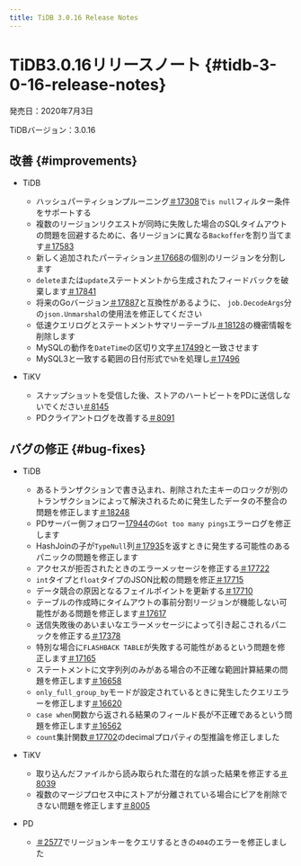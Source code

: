 ```yaml
---
title: TiDB 3.0.16 Release Notes
---
```


# TiDB3.0.16リリースノート {#tidb-3-0-16-release-notes}

発売日：2020年7月3日

TiDBバージョン：3.0.16

## 改善 {#improvements}

-   TiDB

    -   ハッシュパーティションプルーニング[＃17308](https://github.com/pingcap/tidb/pull/17308)で`is null`フィルター条件をサポートする
    -   複数のリージョンリクエストが同時に失敗した場合のSQLタイムアウトの問題を回避するために、各リージョンに異なる`Backoffer`を割り当てます[＃17583](https://github.com/pingcap/tidb/pull/17583)
    -   新しく追加されたパーティション[＃17668](https://github.com/pingcap/tidb/pull/17668)の個別のリージョンを分割します
    -   `delete`または`update`ステートメントから生成されたフィードバックを破棄します[＃17841](https://github.com/pingcap/tidb/pull/17841)
    -   将来のGoバージョン[＃17887](https://github.com/pingcap/tidb/pull/17887)と互換性があるように、 `job.DecodeArgs`分の`json.Unmarshal`の使用法を修正してください
    -   低速クエリログとステートメントサマリーテーブル[＃18128](https://github.com/pingcap/tidb/pull/18128)の機密情報を削除します
    -   MySQLの動作を`DateTime`の区切り文字[＃17499](https://github.com/pingcap/tidb/pull/17499)と一致させます
    -   MySQL3と一致する範囲の日付形式で`%h`を処理し[＃17496](https://github.com/pingcap/tidb/pull/17496)

-   TiKV

    -   スナップショットを受信した後、ストアのハートビートをPDに送信しないでください[＃8145](https://github.com/tikv/tikv/pull/8145)
    -   PDクライアントログを改善する[＃8091](https://github.com/tikv/tikv/pull/8091)

## バグの修正 {#bug-fixes}

-   TiDB

    -   あるトランザクションで書き込まれ、削除された主キーのロックが別のトランザクションによって解決されるために発生したデータの不整合の問題を修正します[＃18248](https://github.com/pingcap/tidb/pull/18248)
    -   PDサーバー側フォロワー[17944](https://github.com/pingcap/tidb/pull/17944)の`Got too many pings`エラーログを修正します
    -   HashJoinの子が`TypeNull`列[＃17935](https://github.com/pingcap/tidb/pull/17935)を返すときに発生する可能性のあるパニックの問題を修正します
    -   アクセスが拒否されたときのエラーメッセージを修正する[＃17722](https://github.com/pingcap/tidb/pull/17722)
    -   `int`タイプと`float`タイプのJSON比較の問題を修正[＃17715](https://github.com/pingcap/tidb/pull/17715)
    -   データ競合の原因となるフェイルポイントを更新する[＃17710](https://github.com/pingcap/tidb/pull/17710)
    -   テーブルの作成時にタイムアウトの事前分割リージョンが機能しない可能性がある問題を修正します[＃17617](https://github.com/pingcap/tidb/pull/17617)
    -   送信失敗後のあいまいなエラーメッセージによって引き起こされるパニックを修正する[＃17378](https://github.com/pingcap/tidb/pull/17378)
    -   特別な場合に`FLASHBACK TABLE`が失敗する可能性があるという問題を修正します[＃17165](https://github.com/pingcap/tidb/pull/17165)
    -   ステートメントに文字列列のみがある場合の不正確な範囲計算結果の問題を修正します[＃16658](https://github.com/pingcap/tidb/pull/16658)
    -   `only_full_group_by`モードが設定されているときに発生したクエリエラーを修正します[＃16620](https://github.com/pingcap/tidb/pull/16620)
    -   `case when`関数から返される結果のフィールド長が不正確であるという問題を修正します[＃16562](https://github.com/pingcap/tidb/pull/16562)
    -   `count`集計関数[＃17702](https://github.com/pingcap/tidb/pull/17702)のdecimalプロパティの型推論を修正しました

-   TiKV

    -   取り込んだファイルから読み取られた潜在的な誤った結果を修正する[＃8039](https://github.com/tikv/tikv/pull/8039)
    -   複数のマージプロセス中にストアが分離されている場合にピアを削除できない問題を修正します[＃8005](https://github.com/tikv/tikv/pull/8005)

-   PD

    -   [＃2577](https://github.com/pingcap/pd/pull/2577)でリージョンキーをクエリするときの`404`のエラーを修正しました
